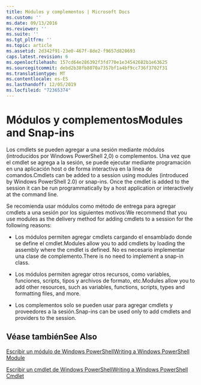 ```yaml
---
title: Módulos y complementos | Microsoft Docs
ms.custom: ''
ms.date: 09/13/2016
ms.reviewer: ''
ms.suite: ''
ms.tgt_pltfrm: ''
ms.topic: article
ms.assetid: 2d342f91-23e0-467f-8de2-f9657d820693
caps.latest.revision: 6
ms.openlocfilehash: 157cd64e286392f3fd770e1e34542682b1e63625
ms.sourcegitcommit: debd2b38fb8070a7357bf1a4bf9cc736f3702f31
ms.translationtype: MT
ms.contentlocale: es-ES
ms.lasthandoff: 12/05/2019
ms.locfileid: "72365374"
---
```

# <a name="modules-and-snap-ins"></a><span data-ttu-id="f2025-102">Módulos y complementos</span><span class="sxs-lookup"><span data-stu-id="f2025-102">Modules and Snap-ins</span></span>

<span data-ttu-id="f2025-103">Los cmdlets se pueden agregar a una sesión mediante módulos (introducidos por Windows PowerShell 2,0) o complementos. Una vez que el cmdlet se agrega a la sesión, se puede ejecutar mediante programación en una aplicación host o de forma interactiva en la línea de comandos.</span><span class="sxs-lookup"><span data-stu-id="f2025-103">Cmdlets can be added to a session using modules (introduced by Windows PowerShell 2.0) or snap-ins. Once the cmdlet is added to the session it can be run programmatically by a host application or interactively at the command line.</span></span>

<span data-ttu-id="f2025-104">Se recomienda usar módulos como método de entrega para agregar cmdlets a una sesión por los siguientes motivos:</span><span class="sxs-lookup"><span data-stu-id="f2025-104">We recommend that you use modules as the delivery method for adding cmdlets to a session for the following reasons:</span></span>

- <span data-ttu-id="f2025-105">Los módulos permiten agregar cmdlets cargando el ensamblado donde se define el cmdlet.</span><span class="sxs-lookup"><span data-stu-id="f2025-105">Modules allow you to add cmdlets by loading the assembly where the cmdlet is defined.</span></span> <span data-ttu-id="f2025-106">No es necesario implementar una clase de complemento.</span><span class="sxs-lookup"><span data-stu-id="f2025-106">There is no need to implement a snap-in class.</span></span>

- <span data-ttu-id="f2025-107">Los módulos permiten agregar otros recursos, como variables, funciones, scripts, tipos y archivos de formato, etc.</span><span class="sxs-lookup"><span data-stu-id="f2025-107">Modules allow you to add other resources, such as variables, functions, scripts, types and formatting files, and more.</span></span>

- <span data-ttu-id="f2025-108">Los complementos solo se pueden usar para agregar cmdlets y proveedores a la sesión.</span><span class="sxs-lookup"><span data-stu-id="f2025-108">Snap-ins can be used only to add cmdlets and providers to the session.</span></span>

## <a name="see-also"></a><span data-ttu-id="f2025-109">Véase también</span><span class="sxs-lookup"><span data-stu-id="f2025-109">See Also</span></span>

[<span data-ttu-id="f2025-110">Escribir un módulo de Windows PowerShell</span><span class="sxs-lookup"><span data-stu-id="f2025-110">Writing a Windows PowerShell Module</span></span>](../module/writing-a-windows-powershell-module.md)

[<span data-ttu-id="f2025-111">Escribir un cmdlet de Windows PowerShell</span><span class="sxs-lookup"><span data-stu-id="f2025-111">Writing a Windows PowerShell Cmdlet</span></span>](./writing-a-windows-powershell-cmdlet.md)
